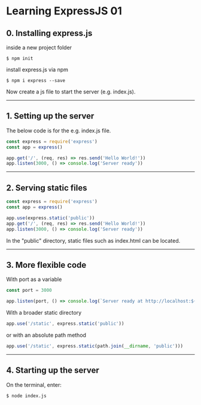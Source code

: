 # Learning ExpressJS 01 #

## 0. Installing express.js ##

inside a new project folder
```console
$ npm init
```

install express.js via npm
```console
$ npm i express --save
```

Now create a js file to start the server (e.g. index.js).

- - - -

## 1. Setting up the server ##

The below code is for the e.g. index.js file.

```js
const express = require('express')
const app = express()

app.get('/', (req, res) => res.send('Hello World!'))
app.listen(3000, () => console.log('Server ready'))
```

- - - -

## 2. Serving static files ##

```js
const express = require('express')
const app = express()

app.use(express.static('public'))
app.get('/', (req, res) => res.send('Hello World!'))
app.listen(3000, () => console.log('Server ready'))
```
In the "public" directory, static files such as index.html can be located.

- - - -

## 3. More flexible code ##

With port as a variable
```js
const port = 3000

app.listen(port, () => console.log(`Server ready at http://localhost:${port}`))
```

With a broader static directory
```js
app.use('/static', express.static('public'))
```

or with an absolute path method
```js
app.use('/static', express.static(path.join(__dirname, 'public')))
```

- - - -

## 4. Starting up the server ##

On the terminal, enter:
```console
$ node index.js
```
